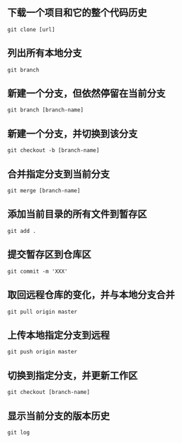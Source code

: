 
## 下载一个项目和它的整个代码历史

```
git clone [url]
```


## 列出所有本地分支

 ```
git branch
```


## 新建一个分支，但依然停留在当前分支

 ```
 git branch [branch-name]
 ```


## 新建一个分支，并切换到该分支

```
git checkout -b [branch-name]
```


## 合并指定分支到当前分支

 ```
git merge [branch-name]
```


## 添加当前目录的所有文件到暂存区
 ```
 git add .
```

## 提交暂存区到仓库区

 ```
git commit -m 'XXX'
```

## 取回远程仓库的变化，并与本地分支合并
```
git pull origin master
```


## 上传本地指定分支到远程
```
git push origin master
```



## 切换到指定分支，并更新工作区

```
git checkout [branch-name]
```


## 显示当前分支的版本历史
```
git log
```
